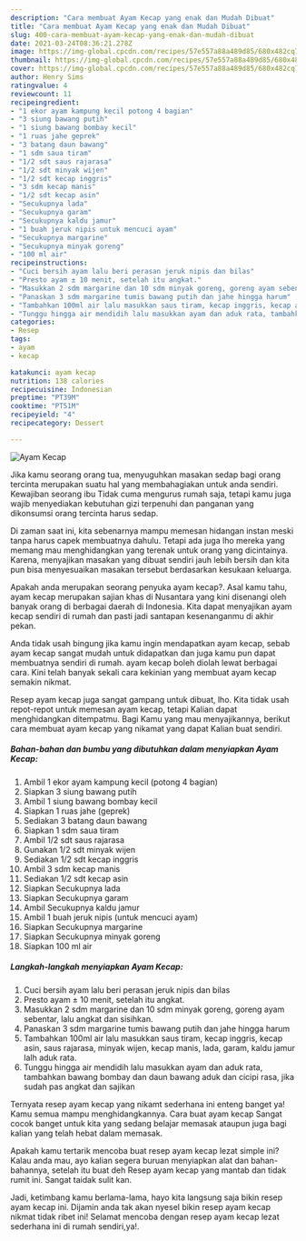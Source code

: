 ```yaml
---
description: "Cara membuat Ayam Kecap yang enak dan Mudah Dibuat"
title: "Cara membuat Ayam Kecap yang enak dan Mudah Dibuat"
slug: 400-cara-membuat-ayam-kecap-yang-enak-dan-mudah-dibuat
date: 2021-03-24T08:36:21.278Z
image: https://img-global.cpcdn.com/recipes/57e557a88a489d85/680x482cq70/ayam-kecap-foto-resep-utama.jpg
thumbnail: https://img-global.cpcdn.com/recipes/57e557a88a489d85/680x482cq70/ayam-kecap-foto-resep-utama.jpg
cover: https://img-global.cpcdn.com/recipes/57e557a88a489d85/680x482cq70/ayam-kecap-foto-resep-utama.jpg
author: Henry Sims
ratingvalue: 4
reviewcount: 11
recipeingredient:
- "1 ekor ayam kampung kecil potong 4 bagian"
- "3 siung bawang putih"
- "1 siung bawang bombay kecil"
- "1 ruas jahe geprek"
- "3 batang daun bawang"
- "1 sdm saua tiram"
- "1/2 sdt saus rajarasa"
- "1/2 sdt minyak wijen"
- "1/2 sdt kecap inggris"
- "3 sdm kecap manis"
- "1/2 sdt kecap asin"
- "Secukupnya lada"
- "Secukupnya garam"
- "Secukupnya kaldu jamur"
- "1 buah jeruk nipis untuk mencuci ayam"
- "Secukupnya margarine"
- "Secukupnya minyak goreng"
- "100 ml air"
recipeinstructions:
- "Cuci bersih ayam lalu beri perasan jeruk nipis dan bilas"
- "Presto ayam ± 10 menit, setelah itu angkat."
- "Masukkan 2 sdm margarine dan 10 sdm minyak goreng, goreng ayam sebentar, lalu angkat dan sisihkan."
- "Panaskan 3 sdm margarine tumis bawang putih dan jahe hingga harum"
- "Tambahkan 100ml air lalu masukkan saus tiram, kecap inggris, kecap asin, saus rajarasa, minyak wijen, kecap manis, lada, garam, kaldu jamur lalh aduk rata."
- "Tunggu hingga air mendidih lalu masukkan ayam dan aduk rata, tambahkan bawang bombay dan daun bawang aduk dan cicipi rasa, jika sudah pas angkat dan sajikan"
categories:
- Resep
tags:
- ayam
- kecap

katakunci: ayam kecap 
nutrition: 138 calories
recipecuisine: Indonesian
preptime: "PT39M"
cooktime: "PT51M"
recipeyield: "4"
recipecategory: Dessert

---
```



![Ayam Kecap](https://img-global.cpcdn.com/recipes/57e557a88a489d85/680x482cq70/ayam-kecap-foto-resep-utama.jpg)

Jika kamu seorang orang tua, menyuguhkan masakan sedap bagi orang tercinta merupakan suatu hal yang membahagiakan untuk anda sendiri. Kewajiban seorang ibu Tidak cuma mengurus rumah saja, tetapi kamu juga wajib menyediakan kebutuhan gizi terpenuhi dan panganan yang dikonsumsi orang tercinta harus sedap.

Di zaman  saat ini, kita sebenarnya mampu memesan hidangan instan meski tanpa harus capek membuatnya dahulu. Tetapi ada juga lho mereka yang memang mau menghidangkan yang terenak untuk orang yang dicintainya. Karena, menyajikan masakan yang dibuat sendiri jauh lebih bersih dan kita pun bisa menyesuaikan masakan tersebut berdasarkan kesukaan keluarga. 



Apakah anda merupakan seorang penyuka ayam kecap?. Asal kamu tahu, ayam kecap merupakan sajian khas di Nusantara yang kini disenangi oleh banyak orang di berbagai daerah di Indonesia. Kita dapat menyajikan ayam kecap sendiri di rumah dan pasti jadi santapan kesenanganmu di akhir pekan.

Anda tidak usah bingung jika kamu ingin mendapatkan ayam kecap, sebab ayam kecap sangat mudah untuk didapatkan dan juga kamu pun dapat membuatnya sendiri di rumah. ayam kecap boleh diolah lewat berbagai cara. Kini telah banyak sekali cara kekinian yang membuat ayam kecap semakin nikmat.

Resep ayam kecap juga sangat gampang untuk dibuat, lho. Kita tidak usah repot-repot untuk memesan ayam kecap, tetapi Kalian dapat menghidangkan ditempatmu. Bagi Kamu yang mau menyajikannya, berikut cara membuat ayam kecap yang nikamat yang dapat Kalian buat sendiri.

<!--inarticleads1-->

##### Bahan-bahan dan bumbu yang dibutuhkan dalam menyiapkan Ayam Kecap:

1. Ambil 1 ekor ayam kampung kecil (potong 4 bagian)
1. Siapkan 3 siung bawang putih
1. Ambil 1 siung bawang bombay kecil
1. Siapkan 1 ruas jahe (geprek)
1. Sediakan 3 batang daun bawang
1. Siapkan 1 sdm saua tiram
1. Ambil 1/2 sdt saus rajarasa
1. Gunakan 1/2 sdt minyak wijen
1. Sediakan 1/2 sdt kecap inggris
1. Ambil 3 sdm kecap manis
1. Sediakan 1/2 sdt kecap asin
1. Siapkan Secukupnya lada
1. Siapkan Secukupnya garam
1. Ambil Secukupnya kaldu jamur
1. Ambil 1 buah jeruk nipis (untuk mencuci ayam)
1. Siapkan Secukupnya margarine
1. Siapkan Secukupnya minyak goreng
1. Siapkan 100 ml air




<!--inarticleads2-->

##### Langkah-langkah menyiapkan Ayam Kecap:

1. Cuci bersih ayam lalu beri perasan jeruk nipis dan bilas
1. Presto ayam ± 10 menit, setelah itu angkat.
1. Masukkan 2 sdm margarine dan 10 sdm minyak goreng, goreng ayam sebentar, lalu angkat dan sisihkan.
1. Panaskan 3 sdm margarine tumis bawang putih dan jahe hingga harum
1. Tambahkan 100ml air lalu masukkan saus tiram, kecap inggris, kecap asin, saus rajarasa, minyak wijen, kecap manis, lada, garam, kaldu jamur lalh aduk rata.
1. Tunggu hingga air mendidih lalu masukkan ayam dan aduk rata, tambahkan bawang bombay dan daun bawang aduk dan cicipi rasa, jika sudah pas angkat dan sajikan




Ternyata resep ayam kecap yang nikamt sederhana ini enteng banget ya! Kamu semua mampu menghidangkannya. Cara buat ayam kecap Sangat cocok banget untuk kita yang sedang belajar memasak ataupun juga bagi kalian yang telah hebat dalam memasak.

Apakah kamu tertarik mencoba buat resep ayam kecap lezat simple ini? Kalau anda mau, ayo kalian segera buruan menyiapkan alat dan bahan-bahannya, setelah itu buat deh Resep ayam kecap yang mantab dan tidak rumit ini. Sangat taidak sulit kan. 

Jadi, ketimbang kamu berlama-lama, hayo kita langsung saja bikin resep ayam kecap ini. Dijamin anda tak akan nyesel bikin resep ayam kecap nikmat tidak ribet ini! Selamat mencoba dengan resep ayam kecap lezat sederhana ini di rumah sendiri,ya!.

